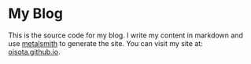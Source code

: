 My Blog
=======
This is the source code for my blog.
I write my content in markdown and use [metalsmith](www.metalsmith.io) to generate the site.
You can visit my site at: [oisota.github.io](https://oisota.github.io).
